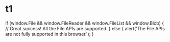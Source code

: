 # t1
if (window.File && window.FileReader && window.FileList && window.Blob) {    // Great success! All the File APIs are supported.  } else {    alert('The File APIs are not fully supported in this browser.');  }
 
